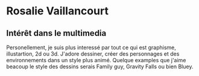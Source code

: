 # Rosalie Vaillancourt

## Intérêt dans le multimedia
Personellement, je suis plus interessé par tout ce qui est graphisme, illustartion, 2d ou 3d. J'adore dessiner, créer des personnages et des environnements dans un style plus animé.
Quelque examples que j'aime beacoup le style des dessins serais Family guy, Gravity Falls ou bien Bluey. 

